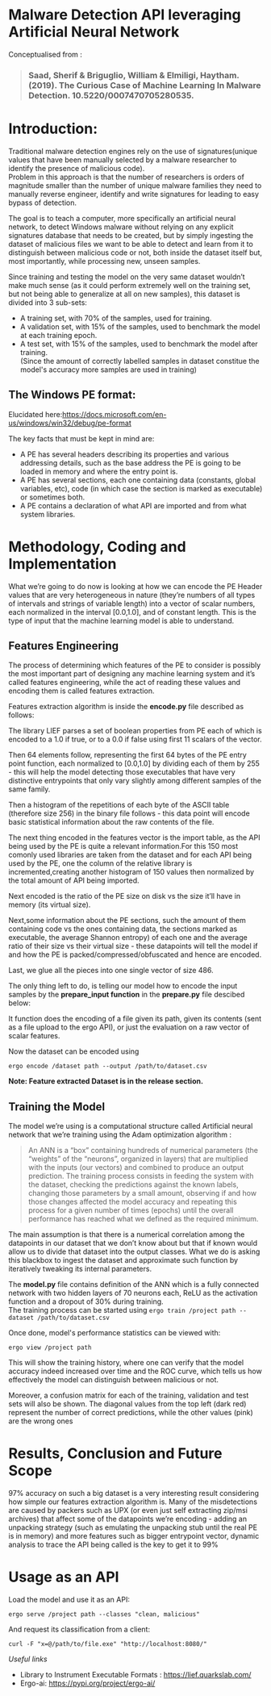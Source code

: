 # Malware Detection API leveraging Artificial Neural Network
Conceptualised from :  

>### Saad, Sherif & Briguglio, William & Elmiligi, Haytham. (2019). The Curious Case of Machine Learning In Malware Detection. 10.5220/0007470705280535. 

# Introduction:

Traditional malware detection engines rely on the use of signatures(unique values that have been manually 
selected by a malware researcher to identify the presence of malicious code).  
Problem in this approach is that the number of researchers is orders of magnitude smaller than the number of unique malware families they need to manually reverse engineer,
identify and write signatures for leading to easy bypass of detection.  

The goal is to teach a computer, more specifically an artificial neural network,
to detect Windows malware without relying on any explicit signatures database that needs to be created,
but by simply ingesting the dataset of malicious files we want to be able to detect and learn from it
to distinguish between malicious code or not, both inside the dataset itself but, most importantly, 
while processing new, unseen samples.  

Since training and testing the model on the very same dataset wouldn’t make much sense (as it could perform extremely well on the training set, but not being able to generalize at all on new samples), this dataset is divided into 3 sub-sets:
- A training set, with 70% of the samples, used for training.
- A validation set, with 15% of the samples, used to benchmark the model at each training epoch.
- A test set, with 15% of the samples, used to benchmark the model after training.  
(Since the amount of correctly labelled samples in dataset constitue the model's accuracy more samples are used in training)  

## The Windows PE format:  
Elucidated here:https://docs.microsoft.com/en-us/windows/win32/debug/pe-format  

The key facts that must be kept in mind are:

- A PE has several headers describing its properties and various addressing details, such as the base address the PE is going to be loaded in memory and where the entry point is.
- A PE has several sections, each one containing data (constants, global variables, etc), code (in which case the section is marked as executable) or sometimes both.
- A PE contains a declaration of what API are imported and from what system libraries.

# Methodology, Coding and Implementation  
What we’re going to do now is looking at how we can encode the PE Header values that are very heterogeneous in nature (they’re numbers of all types of intervals and strings of variable length) into a vector of scalar numbers, each normalized in the interval [0.0,1.0], and of constant length. This is the type of input that the machine learning model is able to understand.  

## Features Engineering  
The process of determining which features of the PE to consider is possibly the most important part of designing any machine learning system and it’s called features engineering, while the act of reading these values and encoding them is called features extraction.  

Features extraction algorithm is inside the **encode.py** file described as follows:  


The library LIEF parses a set of boolean properties from PE each of which is encoded to a 1.0 if true, or to a 0.0 if false using first 11 scalars of the vector.  

Then 64 elements follow, representing the first 64 bytes of the PE entry point function, each normalized to [0.0,1.0] by dividing each of them by 255 - this will help the model detecting those executables that have very distinctive entrypoints that only vary slightly among different samples of the same family.  

Then a histogram of the repetitions of each byte of the ASCII table (therefore size 256) in the binary file follows - this data point will encode basic statistical information about the raw contents of the file.  

The next thing encoded in the features vector is the import table, as the API being used by the PE is quite a relevant information.For this 150 most comonly used libraries are taken from the dataset and for each API being used by the PE, one the column of the relative library is incremented,creating another histogram of 150 values then normalized by the total amount of API being imported.  

Next encoded is the ratio of the PE size on disk vs the size it’ll have in memory (its virtual size).  

Next,some information about the PE sections, such the amount of them containing code vs the ones containing data, the sections marked as executable, the average Shannon entropy) of each one and the average ratio of their size vs their virtual size - these datapoints will tell the model if and how the PE is packed/compressed/obfuscated and hence are encoded.  

Last, we glue all the pieces into one single vector of size 486.


The only thing left to do, is telling our model how to encode the input samples by the **prepare_input function** in the **prepare.py** file descibed below:

It function does the encoding of a file given its path, given its contents (sent as a file upload to the ergo API), or just the evaluation on a raw vector of scalar features.

Now the dataset can be encoded using   

```ergo encode /dataset path --output /path/to/dataset.csv```    

**Note: Feature extracted Dataset is in the release section.**    

 ## Training the Model  
The model we’re using is a computational structure called Artificial neural network that we’re training using the Adam optimization algorithm :
>An ANN is a “box” containing hundreds of numerical parameters (the “weights” of the “neurons”, organized in layers) that are multiplied with the inputs (our vectors) and combined to produce an output prediction. The training process consists in feeding the system with the dataset, checking the predictions against the known labels, changing those parameters by a small amount, observing if and how those changes affected the model accuracy and repeating this process for a given number of times (epochs) until the overall performance has reached what we defined as the required minimum.

The main assumption is that there is a numerical correlation among the datapoints in our dataset that we don’t know about but that if known would allow us to divide that dataset into the output classes. What we do is asking this blackbox to ingest the dataset and approximate such function by iteratively tweaking its internal parameters.

The **model.py** file contains definition of the ANN which is a fully connected network with two hidden layers of 70 neurons each, ReLU as the activation function and a dropout of 30% during training.  
The training process can be started using 
```ergo train /project path --dataset /path/to/dataset.csv```  

Once done, model's performance statistics can be viewed with:

```ergo view /project path```

This will show the training history, where one can verify that the model accuracy indeed increased over time and the ROC curve, which tells us how effectively the model can distinguish between malicious or not.  

Moreover, a confusion matrix for each of the training, validation and test sets will also be shown. The diagonal values from the top left (dark red) represent the number of correct predictions, while the other values (pink) are the wrong ones

# Results, Conclusion and Future Scope
97% accuracy on such a big dataset is a very interesting result considering how simple our features extraction algorithm is. Many of the misdetections are caused by packers such as UPX (or even just self extracting zip/msi archives) that affect some of the datapoints we’re encoding - adding an unpacking strategy (such as emulating the unpacking stub until the real PE is in memory) and more features such as bigger entrypoint vector, dynamic analysis to trace the API being called is the key to get it to 99% 

# Usage as an API  
Load the model and use it as an API:

```ergo serve /project path --classes "clean, malicious" ```  

And request its classification from a client:

```curl -F "x=@/path/to/file.exe" "http://localhost:8080/" ```  

*Useful links*

- Library to Instrument Executable Formats : https://lief.quarkslab.com/
- Ergo-ai: https://pypi.org/project/ergo-ai/
